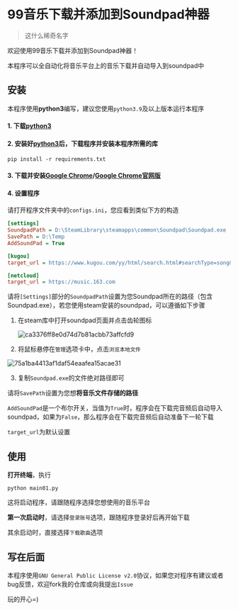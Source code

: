 # 99音乐下载并添加到Soundpad神器

> 这什么稀奇名字

欢迎使用99音乐下载并添加到Soundpad神器！

本程序可以全自动化将音乐平台上的音乐下载并自动导入到soundpad中

## 安装

本程序使用**python3**编写，建议您使用`python3.9`及以上版本运行本程序

#### 1. 下载[python3](https://www.python.org/downloads/)

#### 2. 安装好[python3](https://www.python.org/downloads/)后，下载程序并安装本程序所需的库

~~~shell
pip install -r requirements.txt
~~~

#### 3. 下载并安装[Google Chrome](https://www.google.cn/intl/zh-CN_ALL/chrome/fallback/)/[Google Chrome官网版](https://www.google.com/intl/zh_cn/chrome/)

#### 4. 设置程序

请打开程序文件夹中的`configs.ini`，您应看到类似下方的构造

~~~ini
[settings]
SoundpadPath = D:\SteamLibrary\steamapps\common\Soundpad\Soundpad.exe
SavePath = D:\Temp
AddSoundPad = True

[kugou]
target_url = https://www.kugou.com/yy/html/search.html#searchType=song&searchKeyWord=

[netcloud]
target_url = https://music.163.com
~~~

请将`[Settings]`部分的`SoundpadPath`设置为您Soundpad所在的路径（包含Soundpad.exe），若您使用steam安装的soundpad，可以遵循如下步骤

1. 在steam库中打开soundpad页面并点击齿轮图标

   ![ca3376ff8e0d74d7b81acbb73affcfd9](D:\99之没事写的小程序\自动下载+soundpad自动导入\01-github\images\document\ca3376ff8e0d74d7b81acbb73affcfd9.png)

2. 将鼠标悬停在`管理`选项卡中，点击`浏览本地文件`

![75a1ba4413af1daf54eaafea15acae31](D:\99之没事写的小程序\自动下载+soundpad自动导入\01-github\images\document\75a1ba4413af1daf54eaafea15acae31.png)

3. 复制`Soundpad.exe`的文件绝对路径即可

请将`SavePath`设置为您想**将音乐文件存储的路径**

`AddSoundPad`是一个布尔开关，当值为`True`时，程序会在下载完音频后自动导入soundpad，如果为`False`，那么程序会在下载完音频后自动准备下一轮下载

`target_url`为默认设置

## 使用

**打开终端**，执行

~~~shell
python main01.py
~~~

这将启动程序，请跟随程序选择您想使用的音乐平台

**第一次启动时**，请选择`登录账号`选项，跟随程序登录好后再开始下载

其余启动时，直接选择`下载歌曲`选项

## 写在后面

本程序使用`GNU General Public License v2.0`协议，如果您对程序有建议或者bug反馈，欢迎fork我的仓库或向我提出`Issue`

玩的开心=)

